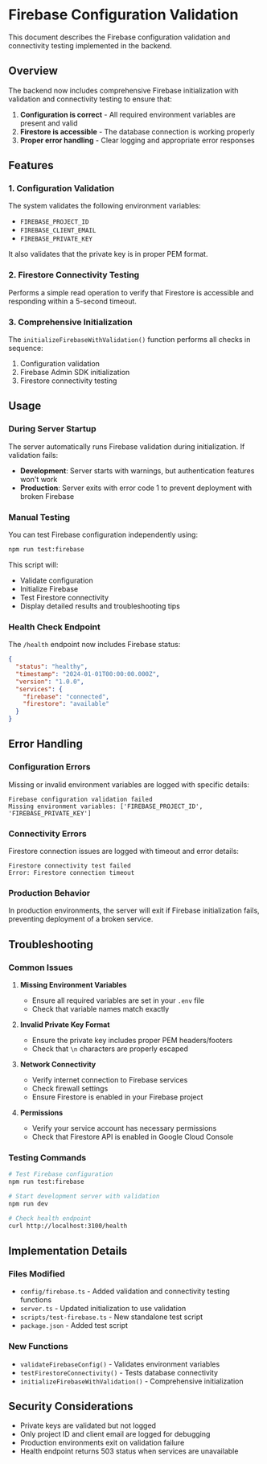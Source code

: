 # Firebase Configuration Validation

This document describes the Firebase configuration validation and connectivity testing implemented in the backend.

## Overview

The backend now includes comprehensive Firebase initialization with validation and connectivity testing to ensure that:

1. **Configuration is correct** - All required environment variables are present and valid
2. **Firestore is accessible** - The database connection is working properly
3. **Proper error handling** - Clear logging and appropriate error responses

## Features

### 1. Configuration Validation

The system validates the following environment variables:
- `FIREBASE_PROJECT_ID`
- `FIREBASE_CLIENT_EMAIL`
- `FIREBASE_PRIVATE_KEY`

It also validates that the private key is in proper PEM format.

### 2. Firestore Connectivity Testing

Performs a simple read operation to verify that Firestore is accessible and responding within a 5-second timeout.

### 3. Comprehensive Initialization

The `initializeFirebaseWithValidation()` function performs all checks in sequence:
1. Configuration validation
2. Firebase Admin SDK initialization
3. Firestore connectivity testing

## Usage

### During Server Startup

The server automatically runs Firebase validation during initialization. If validation fails:

- **Development**: Server starts with warnings, but authentication features won't work
- **Production**: Server exits with error code 1 to prevent deployment with broken Firebase

### Manual Testing

You can test Firebase configuration independently using:

```bash
npm run test:firebase
```

This script will:
- Validate configuration
- Initialize Firebase
- Test Firestore connectivity
- Display detailed results and troubleshooting tips

### Health Check Endpoint

The `/health` endpoint now includes Firebase status:

```json
{
  "status": "healthy",
  "timestamp": "2024-01-01T00:00:00.000Z",
  "version": "1.0.0",
  "services": {
    "firebase": "connected",
    "firestore": "available"
  }
}
```

## Error Handling

### Configuration Errors

Missing or invalid environment variables are logged with specific details:

```
Firebase configuration validation failed
Missing environment variables: ['FIREBASE_PROJECT_ID', 'FIREBASE_PRIVATE_KEY']
```

### Connectivity Errors

Firestore connection issues are logged with timeout and error details:

```
Firestore connectivity test failed
Error: Firestore connection timeout
```

### Production Behavior

In production environments, the server will exit if Firebase initialization fails, preventing deployment of a broken service.

## Troubleshooting

### Common Issues

1. **Missing Environment Variables**
   - Ensure all required variables are set in your `.env` file
   - Check that variable names match exactly

2. **Invalid Private Key Format**
   - Ensure the private key includes proper PEM headers/footers
   - Check that `\n` characters are properly escaped

3. **Network Connectivity**
   - Verify internet connection to Firebase services
   - Check firewall settings
   - Ensure Firestore is enabled in your Firebase project

4. **Permissions**
   - Verify your service account has necessary permissions
   - Check that Firestore API is enabled in Google Cloud Console

### Testing Commands

```bash
# Test Firebase configuration
npm run test:firebase

# Start development server with validation
npm run dev

# Check health endpoint
curl http://localhost:3100/health
```

## Implementation Details

### Files Modified

- `config/firebase.ts` - Added validation and connectivity testing functions
- `server.ts` - Updated initialization to use validation
- `scripts/test-firebase.ts` - New standalone test script
- `package.json` - Added test script

### New Functions

- `validateFirebaseConfig()` - Validates environment variables
- `testFirestoreConnectivity()` - Tests database connectivity
- `initializeFirebaseWithValidation()` - Comprehensive initialization

## Security Considerations

- Private keys are validated but not logged
- Only project ID and client email are logged for debugging
- Production environments exit on validation failure
- Health endpoint returns 503 status when services are unavailable
